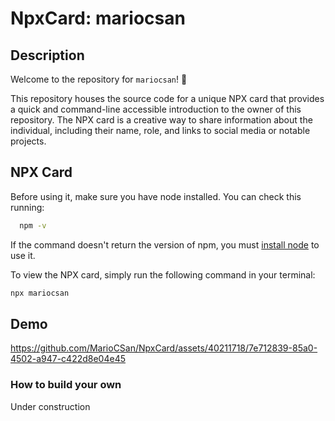 # NpxCard: mariocsan

## Description

Welcome to the repository for `mariocsan`! 🚀

This repository houses the source code for a unique NPX card that provides a quick and command-line accessible introduction to the owner of this repository. 
The NPX card is a creative way to share information about the individual, including their name, role, and links to social media or notable projects.

## NPX Card
Before using it, make sure you have node installed. You can check this running:
```bash
  npm -v
```
If the command doesn't return the version of npm, you must [install node](https://nodejs.org/en/download/current) to use it.

To view the NPX card, simply run the following command in your terminal:

```bash
npx mariocsan
```

## Demo

https://github.com/MarioCSan/NpxCard/assets/40211718/7e712839-85a0-4502-a947-c422d8e04e45



### How to build your own
Under construction
